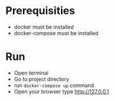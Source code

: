 # Prerequisities

- docker must be installed
- docker-compose must be installed

# Run

- Open terminal
- Go to project directory
- run `docker-compose up` command
- Open your browser type http://127.0.0.1





